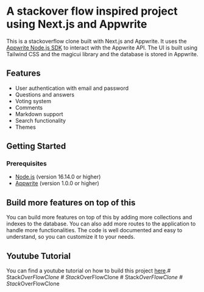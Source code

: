 # A stackover flow inspired project using Next.js and Appwrite


This is a stackoverflow clone built with Next.js and Appwrite. It uses the [Appwrite Node.js SDK](https://github.com/appwrite/sdk-for-node) to interact with the Appwrite API. The UI is built using Tailwind CSS and the magicui library and the database is stored in Appwrite.

## Features

-   User authentication with email and password
-   Questions and answers
-   Voting system
-   Comments
-   Markdown support
-   Search functionality
-   Themes

## Getting Started  

### Prerequisites

-   [Node.js](https://nodejs.org/en/download/) (version 16.14.0 or higher)
-   [Appwrite](https://appwrite.io/docs/installation) (version 1.0.0 or higher)

## Build more features on top of this

You can build more features on top of this by adding more collections and indexes to the database. You can also add more routes to the application to handle more functionalities. The code is well documented and easy to understand, so you can customize it to your needs.

## Youtube Tutorial

You can find a youtube tutorial on how to build this project [here](https://www.youtube.com/@HiteshChoudharydotcom).#   S t a c k _ O v e r F l o w C l o n e  
 #   S t a c k _ O v e r F l o w C l o n e  
 #   S t a c k _ O v e r F l o w C l o n e  
 #   S t a c k _ O v e r F l o w C l o n e  
 